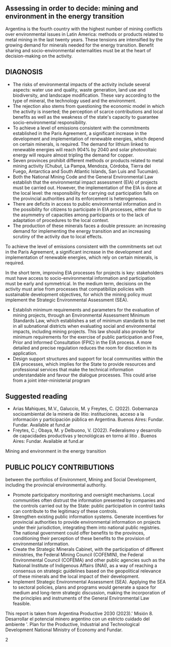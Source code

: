 ## Assessing in order to decide: mining and environment in the energy transition

Argentina is the fourth country with the highest number of mining conflicts over environmental issues in Latin America: methods or products related to metal mining in the last twenty years. These tensions are intensified by the growing demand for minerals needed for the energy transition. Benefit sharing and socio-environmental externalities must be at the heart of decision-making on the activity.

## DIAGNOSIS

- The risks of environmental impacts of the activity include several aspects: water use and quality, waste generation, land use and biodiversity, and landscape modification. These vary according to the type of mineral, the technology used and the environment.
- The rejection also stems from questioning the economic model in which the activity is inserted; the perception of scarce contributions and local benefits as well as the weakness of the state's capacity to guarantee socio-environmental responsibility.
- To achieve a level of emissions consistent with the commitments established in the Paris Agreement, a significant increase in the development and implementation of renewable energies, which depend on certain minerals, is required. The demand for lithium linked to renewable energies will reach 904% by 2040 and solar photovoltaic energy will require almost tripling the demand for copper.
- Seven provinces prohibit different methods or products related to metal mining activity (Chubut, La Pampa, Mendoza, Córdoba, Tierra del Fuego, Antarctica and South Atlantic Islands, San Luis and Tucumán).
- Both the National Mining Code and the General Environmental Law establish that the environmental impact assessment (EIA) of projects must be carried out. However, the implementation of the EIA is done at the local level: the responsibility for carrying out participation falls on the provincial authorities and its enforcement is heterogeneous.
- There are deficits in access to public environmental information and in the possibility for citizens to participate in EIA processes, either due to the asymmetry of capacities among participants or to the lack of adaptation of procedures to the local context.
- The production of these minerals faces a double pressure: an increasing demand for implementing the energy transition and an increasing scrutiny of the activity due to local effects.

<!-- image -->

<!-- image -->

To achieve the level of emissions consistent with the commitments set out in the Paris Agreement, a significant increase in the development and implementation of renewable energies, which rely on certain minerals, is required.

<!-- image -->

In the short term, improving EIA processes for projects is key: stakeholders must have access to socio-environmental information and participation must be early and symmetrical. In the medium term, decisions on the activity must arise from processes that compatibilize policies with sustainable development objectives, for which the mining policy must implement the Strategic Environmental Assessment (SEA).

- Establish minimum requirements and parameters for the evaluation of mining projects, through an Environmental Assessment Minimum Standards Law, which establishes a set of minimum standards to be met in all subnational districts when evaluating social and environmental impacts, including mining projects. This law should also provide for minimum requirements for the exercise of public participation and Free, Prior and Informed Consultation (FPIC) in the EIA process. A more detailed and precise regulation reduces the room for discretion in its application.
- Design support structures and support for local communities within the EIA processes, which implies for the State to provide resources and professional services that make the technical information understandable and favour the dialogue processes. This could arise from a joint inter-ministerial program

## Suggested reading

<!-- image -->

- Arias Mahiques, M.V., Galuccio, M. y Freytes, C. (2022). Gobernanza socioambiental de la minería de litio: instituciones, acceso a la información y participación pública en Argentina. Buenos Aires: Fundar. Fundar. Available at fund.ar
- Freytes, C.; Obaya, M. y Delbuono, V. (2022). Federalismo y desarrollo de capacidades productivas y tecnológicas en torno al litio . Buenos Aires: Fundar. Available at fund.ar

Mining and environment in the energy transition

## PUBLIC POLICY CONTRIBUTIONS

between the portfolios of Environment, Mining and Social Development, including the provincial environmental authority.

- Promote participatory monitoring and oversight mechanisms. Local communities often distrust the information presented by companies and the controls carried out by the State: public participation in control tasks can contribute to the legitimacy of these controls.
- Strengthen existing public information systems. Generate incentives for provincial authorities to provide environmental information on projects under their jurisdiction, integrating them into national public registries. The national government could offer benefits to the provinces, conditioning their perception of these benefits to the provision of environmental information.
- Create the Strategic Minerals Cabinet, with the participation of different ministries, the Federal Mining Council (COFEMIN), the Federal Environmental Council (COFEMA) and other public agencies such as the National Institute of Indigenous Affairs (INAI), as a way of reaching a consensus on strategic guidelines based on the geopolitical relevance of these minerals and the local impact of their development.
- Implement Strategic Environmental Assessment (SEA). Applying the SEA to sectoral policies, plans and programs would generate a space for medium and long-term strategic discussion, making the incorporation of the principles and instruments of the General Environmental Law feasible.

<!-- image -->

This report is taken from Argentina Productive 2030 (2023).' Misión 8. Desarrollar el potencial minero argentino con un estricto cuidado del ambiente '. Plan for the Productive, Industrial and Technological Development National Ministry of Economy and Fundar.

2